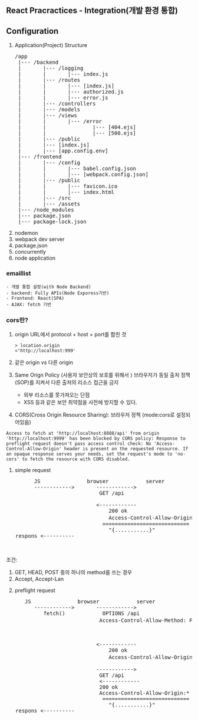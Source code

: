 ## React Pracractices - Integration(개발 환경 통합)

## Configuration
1. Application(Project) Structure
   <pre>
   /app
    |--- /backend
    |       |--- /logging
    |       |       |--- index.js
    |       |--- /routes
    |       |       |--- [index.js]
    |       |       |--- authorized.js
    |       |       |--- error.js
    |       |--- /controllers
    |       |--- /models
    |       |--- /views
    |       |       |--- /error
    |       |               |--- [404.ejs]
    |       |               |--- [500.ejs]
    |       |--- /public
    |       |--- [index.js]
    |       |--- [app.config.env]    
    |--- /frontend
    |       |--- /config
    |       |       |--- babel.config.json
    |       |       |--- [webpack.config.json]
    |       |--- /public
    |       |       |--- favicon.ico
    |       |       |--- index.html
    |       |--- /src
    |       |--- /assets
    |--- /node_modules
    |--- package.json
    |--- package-lock.json
   </pre>
2. nodemon
3. webpack dev server
4. package.json
5. concurrently
6. node application

### emaillist
    - 개발 통합 설정(with Node Backend)
    - backend: Fully APIs(Node Exporess기반)
    - Frontend: React(SPA)
    - AJAX: fetch 기반

### cors란?
1. origin
   URL에서 protocol + host + port를 합친 것
   ```
   > location.origin
   <'http://localhost:999'
   ```

2. 같은 origin vs 다른 origin
3. Same Orign Policy    (사용자 보안상의 보호를 위해서 )
   브라우저가 동일 출처 정책(SOP)를 지켜서 다른 출처의 리소스 접근을 금지
   - 외부 리소스를 못가져오는 단점
   - XSS 등과 같은 보안 취약점을 사전에 방지할 수 있다.

4. CORS(Cross Origin Resource Sharing): 브라우저 정책 (mode:cors로 설정되어있음)
```
Access to fetch at 'http://localhost:8888/api' from origin 'http://localhost:9999' has been blocked by CORS policy: Response to preflight request doesn't pass access control check: No 'Access-Control-Allow-Origin' header is present on the requested resource. If an opaque response serves your needs, set the request's mode to 'no-cors' to fetch the resource with CORS disabled.

```

 1. simple request
   <pre>
         JS               browser            server
         ------------>       ------------>
                              GET /api

                             <------------
                                 200 ok
                                 Access-Control-Allow-Origin: *  (모든접근에 대해서 허락하겠다.)
                               ============================
                                 "{...........}"
   respons <----------

   </pre>

   조건:
   1) GET, HEAD, POST 중의 하나의 method를 쓰는 경우
   2) Accept, Accept-Lan

 2. preflight request
   <pre>
      JS               browser            server
         ------------>       ------------>
            fetch()            OPTIONS /api
                              Access-Control-Allow-Method: PUT / DELETE ....등등



                             <------------
                                 200 ok
                                 Access-Control-Allow-Origin:'*'  (모든접근에 대해서 허락하겠다.)
                                
                             ------------> 
                              GET /api
                              <------------
                              200 ok
                              Access-Control-Allow-Origin:* 
                               ============================
                                 "{...........}"
   respons <----------
   </pre>